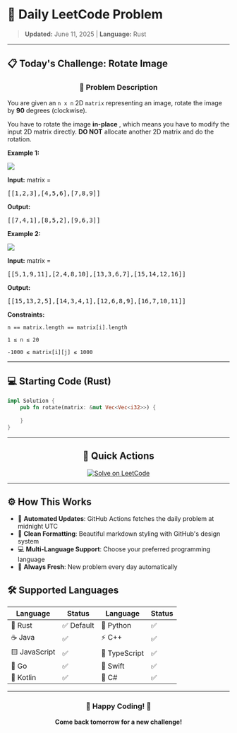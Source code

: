# 🎯 Daily LeetCode Problem

> **Updated:** June 11, 2025 | **Language:** Rust

---

## 📋 Today's Challenge: **Rotate Image**

<div align="center">

### 🧩 Problem Description

</div>

You are given an `n x n` 2D `matrix` representing an image, rotate the image by **90** degrees (clockwise).

You have to rotate the image **in-place** , which means you have to modify the input 2D matrix directly. **DO NOT** allocate another 2D matrix and do the rotation.

**Example 1:**

![](https://assets.leetcode.com/uploads/2020/08/28/mat1.jpg)

**Input:** matrix = <pre>[[1,2,3],[4,5,6],[7,8,9]]</pre>

**Output:** <pre>[[7,4,1],[8,5,2],[9,6,3]]</pre>

**Example 2:**

![](https://assets.leetcode.com/uploads/2020/08/28/mat2.jpg)

**Input:** matrix = <pre>[[5,1,9,11],[2,4,8,10],[13,3,6,7],[15,14,12,16]]</pre>

**Output:** <pre>[[15,13,2,5],[14,3,4,1],[12,6,8,9],[16,7,10,11]]</pre>

**Constraints:**

`n == matrix.length == matrix[i].length`

`1 ≤ n ≤ 20`

`-1000 ≤ matrix[i][j] ≤ 1000`

---

## 💻 Starting Code (Rust)

```rust
impl Solution {
    pub fn rotate(matrix: &mut Vec<Vec<i32>>) {
        
    }
}
```

---

<div align="center">

## 🔗 Quick Actions

[![Solve on LeetCode](https://img.shields.io/badge/Solve_on-LeetCode-orange?style=for-the-badge&logo=leetcode&logoColor=white)](https://leetcode.com/problems/rotate-image/)

</div>

---

## ⚙️ How This Works

- 🤖 **Automated Updates**: GitHub Actions fetches the daily problem at midnight UTC
- 🎨 **Clean Formatting**: Beautiful markdown styling with GitHub's design system
- 💻 **Multi-Language Support**: Choose your preferred programming language
- 🔄 **Always Fresh**: New problem every day automatically

## 🛠️ Supported Languages

<div align="center">

| Language | Status | Language | Status |
|----------|--------|----------|--------|
| 🦀 Rust | ✅ Default | 🐍 Python | ✅ |
| ☕ Java | ✅ | ⚡ C++ | ✅ |
| 🟨 JavaScript | ✅ | 🔷 TypeScript | ✅ |
| 🐹 Go | ✅ | 🍎 Swift | ✅ |
| 🎯 Kotlin | ✅ | 💎 C# | ✅ |

</div>

---

<div align="center">

### 🌟 Happy Coding! 🌟

**Come back tomorrow for a new challenge!**

</div>